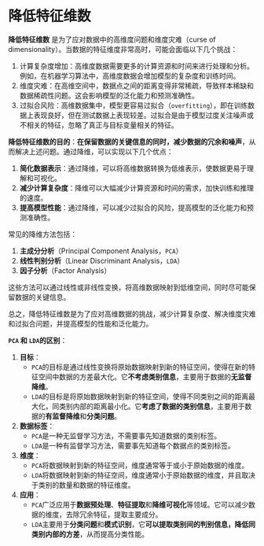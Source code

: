 # 降低特征维数

**降低特征维数** 是为了应对数据中的高维度问题和维度灾难（curse of dimensionality）。当数据的特征维度非常高时，可能会面临以下几个挑战：

1. 计算复杂度增加：高维度数据需要更多的计算资源和时间来进行处理和分析。例如，在机器学习算法中，高维度数据会增加模型的复杂度和训练时间。
2. 维度灾难：在高维空间中，数据点之间的距离变得非常稀疏，导致样本稀缺和数据稀疏性问题。这会影响模型的泛化能力和预测准确性。
3. 过拟合风险：高维数据集中，模型更容易过拟合（`overfitting`），即在训练数据上表现良好，但在测试数据上表现较差。过拟合是由于模型过度关注噪声或不相关的特征，忽略了真正与目标变量相关的特征。



**降低特征维数的目的**：**在保留数据的关键信息的同时，减少数据的冗余和噪声**，从而解决上述问题。通过降维，可以实现以下几个优点：

1. **简化数据表示**：通过降维，可以将高维数据转换为低维表示，使数据更易于理解和可视化。
2. **减少计算复杂度**：降维可以大幅减少计算资源和时间的需求，加快训练和推理的速度。
3. **提高模型性能**：通过降维，可以减少过拟合的风险，提高模型的泛化能力和预测准确性。



常见的降维方法包括：

1. **主成分分析**（Principal Component Analysis，`PCA`）
2. **线性判别分析**（Linear Discriminant Analysis，`LDA`）
3. **因子分析**（Factor Analysis）

这些方法可以通过线性或非线性变换，将高维数据映射到低维空间，同时尽可能保留数据的关键信息。

总之，降低特征维数是为了应对高维数据的挑战，减少计算复杂度、解决维度灾难和过拟合问题，并提高模型的性能和泛化能力。



**`PCA` 和 `LDA`的区别**：

1. **目标**：
   - `PCA`的目标是通过线性变换将原始数据映射到新的特征空间，使得在新的特征空间中数据的方差最大化。它**不考虑类别信息**，主要用于数据的**无监督降维**。
   - `LDA`的目标是将原始数据映射到新的特征空间，使得不同类别之间的距离最大化，同类别内部的距离最小化。它**考虑了数据的类别信息**，主要用于数据的**有监督降维**和**分类问题**。
2. **数据标签**：
   - `PCA`是一种无监督学习方法，不需要事先知道数据的类别标签。
   - `LDA`是一种有监督学习方法，需要事先知道每个数据点的类别标签。
3. **维度**：
   - `PCA`将数据映射到新的特征空间，维度通常等于或小于原始数据的维度。
   - `LDA`将数据映射到新的特征空间，维度通常小于原始数据的维度，并且取决于类别的数量和数据的特征维度。
4. **应用**：
   - `PCA`广泛应用于**数据预处理**、**特征提取**和**降维可视化**等领域。它可以减少数据的维度，去除冗余特征，提取主要成分。
   - `LDA`主要用于**分类问题**和**模式识别**，它**可以提取类别间的判别信息，降低同类别内部的方差**，从而提高分类性能。



